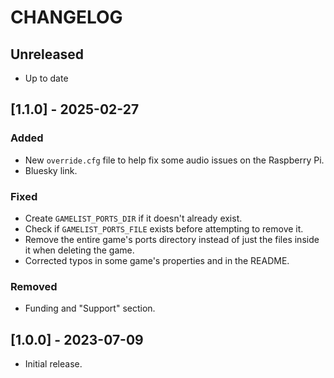 # CHANGELOG

## Unreleased

- Up to date

## [1.1.0] - 2025-02-27

### Added

- New `override.cfg` file to help fix some audio issues on the Raspberry Pi.
- Bluesky link.

### Fixed

- Create `GAMELIST_PORTS_DIR` if it doesn't already exist.
- Check if `GAMELIST_PORTS_FILE` exists before attempting to remove it.
- Remove the entire game's ports directory instead of just the files inside it when deleting the game.
- Corrected typos in some game's properties and in the README.

### Removed

- Funding and "Support" section.

## [1.0.0] - 2023-07-09

- Initial release.
